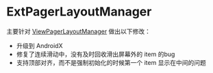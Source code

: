 # ExtPagerLayoutManager

主要针对 [ViewPagerLayoutManager](https://github.com/leochuan/ViewPagerLayoutManager) 做出以下修改：

+ 升级到 AndroidX
+ 修复了连续滑动中，没有及时回收滑出屏幕外的 item 的bug
+ 支持顶部对齐，而不是强制初始化的时候第一个 item 显示在中间的问题
